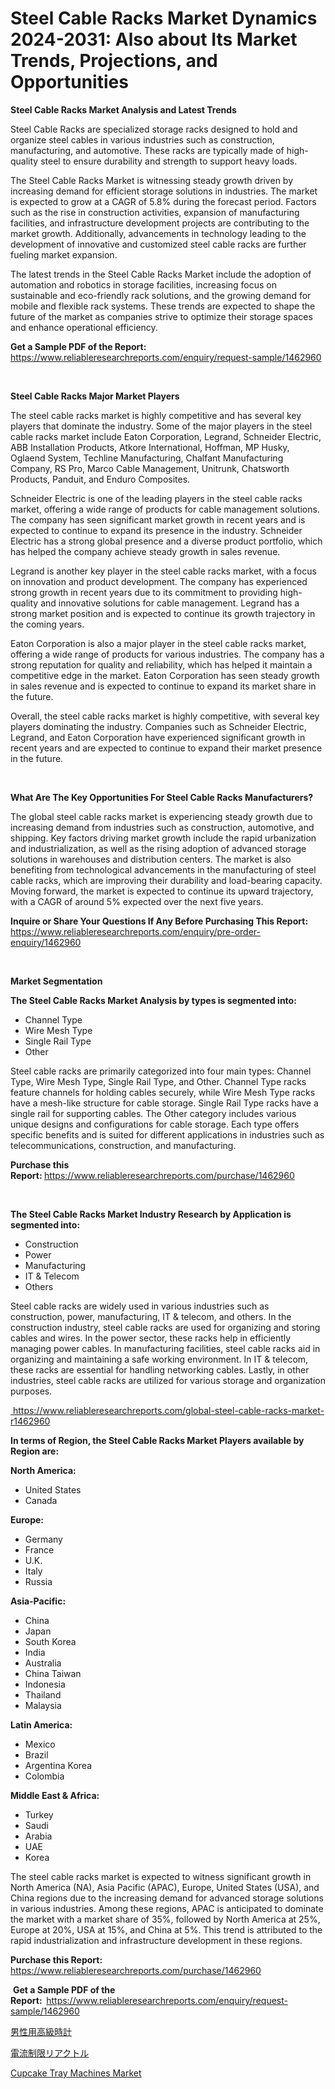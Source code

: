 <p><h1>Steel Cable Racks Market Dynamics 2024-2031: Also about Its Market Trends, Projections, and Opportunities</h1></p><p><strong>Steel Cable Racks Market Analysis and Latest Trends</strong></p>
<p><p>Steel Cable Racks are specialized storage racks designed to hold and organize steel cables in various industries such as construction, manufacturing, and automotive. These racks are typically made of high-quality steel to ensure durability and strength to support heavy loads.</p><p>The Steel Cable Racks Market is witnessing steady growth driven by increasing demand for efficient storage solutions in industries. The market is expected to grow at a CAGR of 5.8% during the forecast period. Factors such as the rise in construction activities, expansion of manufacturing facilities, and infrastructure development projects are contributing to the market growth. Additionally, advancements in technology leading to the development of innovative and customized steel cable racks are further fueling market expansion.</p><p>The latest trends in the Steel Cable Racks Market include the adoption of automation and robotics in storage facilities, increasing focus on sustainable and eco-friendly rack solutions, and the growing demand for mobile and flexible rack systems. These trends are expected to shape the future of the market as companies strive to optimize their storage spaces and enhance operational efficiency.</p></p>
<p><strong>Get a Sample PDF of the Report:&nbsp;</strong> <a href="https://www.reliableresearchreports.com/enquiry/request-sample/1462960">https://www.reliableresearchreports.com/enquiry/request-sample/1462960</a></p>
<p>&nbsp;</p>
<p><strong>Steel Cable Racks Major Market Players</strong></p>
<p><p>The steel cable racks market is highly competitive and has several key players that dominate the industry. Some of the major players in the steel cable racks market include Eaton Corporation, Legrand, Schneider Electric, ABB Installation Products, Atkore International, Hoffman, MP Husky, Oglaend System, Techline Manufacturing, Chalfant Manufacturing Company, RS Pro, Marco Cable Management, Unitrunk, Chatsworth Products, Panduit, and Enduro Composites.</p><p>Schneider Electric is one of the leading players in the steel cable racks market, offering a wide range of products for cable management solutions. The company has seen significant market growth in recent years and is expected to continue to expand its presence in the industry. Schneider Electric has a strong global presence and a diverse product portfolio, which has helped the company achieve steady growth in sales revenue.</p><p>Legrand is another key player in the steel cable racks market, with a focus on innovation and product development. The company has experienced strong growth in recent years due to its commitment to providing high-quality and innovative solutions for cable management. Legrand has a strong market position and is expected to continue its growth trajectory in the coming years.</p><p>Eaton Corporation is also a major player in the steel cable racks market, offering a wide range of products for various industries. The company has a strong reputation for quality and reliability, which has helped it maintain a competitive edge in the market. Eaton Corporation has seen steady growth in sales revenue and is expected to continue to expand its market share in the future.</p><p>Overall, the steel cable racks market is highly competitive, with several key players dominating the industry. Companies such as Schneider Electric, Legrand, and Eaton Corporation have experienced significant growth in recent years and are expected to continue to expand their market presence in the future.</p></p>
<p>&nbsp;</p>
<p><strong>What Are The Key Opportunities For Steel Cable Racks Manufacturers?</strong></p>
<p><p>The global steel cable racks market is experiencing steady growth due to increasing demand from industries such as construction, automotive, and shipping. Key factors driving market growth include the rapid urbanization and industrialization, as well as the rising adoption of advanced storage solutions in warehouses and distribution centers. The market is also benefiting from technological advancements in the manufacturing of steel cable racks, which are improving their durability and load-bearing capacity. Moving forward, the market is expected to continue its upward trajectory, with a CAGR of around 5% expected over the next five years.</p></p>
<p><strong>Inquire or Share Your Questions If Any Before Purchasing This Report:</strong> <a href="https://www.reliableresearchreports.com/enquiry/pre-order-enquiry/1462960">https://www.reliableresearchreports.com/enquiry/pre-order-enquiry/1462960</a></p>
<p>&nbsp;</p>
<p><strong>Market Segmentation</strong></p>
<p><strong>The Steel Cable Racks Market Analysis by types is segmented into:</strong></p>
<p><ul><li>Channel Type</li><li>Wire Mesh Type</li><li>Single Rail Type</li><li>Other</li></ul></p>
<p><p>Steel cable racks are primarily categorized into four main types: Channel Type, Wire Mesh Type, Single Rail Type, and Other. Channel Type racks feature channels for holding cables securely, while Wire Mesh Type racks have a mesh-like structure for cable storage. Single Rail Type racks have a single rail for supporting cables. The Other category includes various unique designs and configurations for cable storage. Each type offers specific benefits and is suited for different applications in industries such as telecommunications, construction, and manufacturing.</p></p>
<p><strong>Purchase this Report:&nbsp;</strong><a href="https://www.reliableresearchreports.com/purchase/1462960">https://www.reliableresearchreports.com/purchase/1462960</a></p>
<p>&nbsp;</p>
<p><strong>The Steel Cable Racks Market Industry Research by Application is segmented into:</strong></p>
<p><ul><li>Construction</li><li>Power</li><li>Manufacturing</li><li>IT & Telecom</li><li>Others</li></ul></p>
<p><p>Steel cable racks are widely used in various industries such as construction, power, manufacturing, IT & telecom, and others. In the construction industry, steel cable racks are used for organizing and storing cables and wires. In the power sector, these racks help in efficiently managing power cables. In manufacturing facilities, steel cable racks aid in organizing and maintaining a safe working environment. In IT & telecom, these racks are essential for handling networking cables. Lastly, in other industries, steel cable racks are utilized for various storage and organization purposes.</p></p>
<p><a href="https://www.reliableresearchreports.com/global-steel-cable-racks-market-r1462960">&nbsp;https://www.reliableresearchreports.com/global-steel-cable-racks-market-r1462960</a></p>
<p><strong>In terms of Region, the Steel Cable Racks Market Players available by Region are:</strong></p>
<p>
    <p> <strong> North America: </strong>
        <ul>
            <li>United States</li>
            <li>Canada</li>
        </ul>
        </p> 
    <p> <strong> Europe: </strong>
        <ul>
            <li>Germany</li>
            <li>France</li>
            <li>U.K.</li>
            <li>Italy</li>
            <li>Russia</li>
        </ul>
        </p> 
    <p> <strong> Asia-Pacific: </strong>
        <ul>
            <li>China</li>
            <li>Japan</li>
            <li>South Korea</li>
            <li>India</li>
            <li>Australia</li>
            <li>China Taiwan</li>
            <li>Indonesia</li>
            <li>Thailand</li>
            <li>Malaysia</li>
        </ul>
        </p> 
    <p> <strong> Latin America: </strong>
        <ul>
            <li>Mexico</li>
            <li>Brazil</li>
            <li>Argentina Korea</li>
            <li>Colombia</li>
        </ul>
        </p> 
    <p> <strong> Middle East & Africa: </strong>
        <ul>
            <li>Turkey</li>
            <li>Saudi</li>
            <li>Arabia</li>
            <li>UAE</li>
            <li>Korea</li>
        </ul>
    </p>
    </p>
<p><p>The steel cable racks market is expected to witness significant growth in North America (NA), Asia Pacific (APAC), Europe, United States (USA), and China regions due to the increasing demand for advanced storage solutions in various industries. Among these regions, APAC is anticipated to dominate the market with a market share of 35%, followed by North America at 25%, Europe at 20%, USA at 15%, and China at 5%. This trend is attributed to the rapid industrialization and infrastructure development in these regions.</p></p>
<p><strong>Purchase this Report: </strong><a href="https://www.reliableresearchreports.com/purchase/1462960">https://www.reliableresearchreports.com/purchase/1462960</a></p>
<p>&nbsp;<strong>Get a Sample PDF of the Report:&nbsp;&nbsp;</strong><a href="https://www.reliableresearchreports.com/enquiry/request-sample/1462960">https://www.reliableresearchreports.com/enquiry/request-sample/1462960</a></p>
<p><strong></strong></p>
<p><p><a href="https://github.com/JacksonWiza1924/Market-Research-Report-List-1/blob/main/785658541227.md">男性用高級時計</a></p><p><a href="https://github.com/hwbcz413288296/Market-Research-Report-List-1/blob/main/286913841226.md">電流制限リアクトル</a></p><p><a href="https://github.com/FassouRP/Market-Research-Report-List-4/blob/main/cupcake-tray-machines-market.md">Cupcake Tray Machines Market</a></p></p>